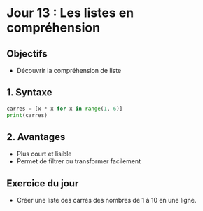 # Jour 13 : Les listes en compréhension

## Objectifs
- Découvrir la compréhension de liste

## 1. Syntaxe
```python
carres = [x * x for x in range(1, 6)]
print(carres)
```

## 2. Avantages
- Plus court et lisible
- Permet de filtrer ou transformer facilement

## Exercice du jour
- Créer une liste des carrés des nombres de 1 à 10 en une ligne. 